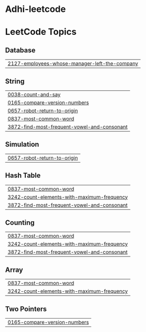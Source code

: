 # Adhi-leetcode
<!---LeetCode Topics Start-->
# LeetCode Topics
## Database
|  |
| ------- |
| [2127-employees-whose-manager-left-the-company](https://github.com/adhithyaaa2424/lc-solution/tree/master/2127-employees-whose-manager-left-the-company) |
## String
|  |
| ------- |
| [0038-count-and-say](https://github.com/adhithyaaa2424/lc-solution/tree/master/0038-count-and-say) |
| [0165-compare-version-numbers](https://github.com/adhithyaaa2424/lc-solution/tree/master/0165-compare-version-numbers) |
| [0657-robot-return-to-origin](https://github.com/adhithyaaa2424/lc-solution/tree/master/0657-robot-return-to-origin) |
| [0837-most-common-word](https://github.com/adhithyaaa2424/lc-solution/tree/master/0837-most-common-word) |
| [3872-find-most-frequent-vowel-and-consonant](https://github.com/adhithyaaa2424/lc-solution/tree/master/3872-find-most-frequent-vowel-and-consonant) |
## Simulation
|  |
| ------- |
| [0657-robot-return-to-origin](https://github.com/adhithyaaa2424/lc-solution/tree/master/0657-robot-return-to-origin) |
## Hash Table
|  |
| ------- |
| [0837-most-common-word](https://github.com/adhithyaaa2424/lc-solution/tree/master/0837-most-common-word) |
| [3242-count-elements-with-maximum-frequency](https://github.com/adhithyaaa2424/lc-solution/tree/master/3242-count-elements-with-maximum-frequency) |
| [3872-find-most-frequent-vowel-and-consonant](https://github.com/adhithyaaa2424/lc-solution/tree/master/3872-find-most-frequent-vowel-and-consonant) |
## Counting
|  |
| ------- |
| [0837-most-common-word](https://github.com/adhithyaaa2424/lc-solution/tree/master/0837-most-common-word) |
| [3242-count-elements-with-maximum-frequency](https://github.com/adhithyaaa2424/lc-solution/tree/master/3242-count-elements-with-maximum-frequency) |
| [3872-find-most-frequent-vowel-and-consonant](https://github.com/adhithyaaa2424/lc-solution/tree/master/3872-find-most-frequent-vowel-and-consonant) |
## Array
|  |
| ------- |
| [0837-most-common-word](https://github.com/adhithyaaa2424/lc-solution/tree/master/0837-most-common-word) |
| [3242-count-elements-with-maximum-frequency](https://github.com/adhithyaaa2424/lc-solution/tree/master/3242-count-elements-with-maximum-frequency) |
## Two Pointers
|  |
| ------- |
| [0165-compare-version-numbers](https://github.com/adhithyaaa2424/lc-solution/tree/master/0165-compare-version-numbers) |
<!---LeetCode Topics End-->